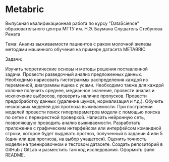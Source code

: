# Metabric
Выпускная квалификационная работа по курсу "DataScience" образовательного центра МГТУ им. Н.Э. Баумана
Слушатель Стебунова Рената

Тема: Анализ выживаемости пациентов с раком молочной железы методами машинного обучения на примере датасета METABRIC

Задачи:

Изучить теоретические основы и методы решения поставленной задачи.
Провести разведочный анализ предложенных данных. Необходимо нарисовать гистограммы распределения каждой из переменной, диаграммы ящика с усами. Необходимо также для каждой колонке получить среднее, медианное значение, провести анализ и исключение выбросов, проверить наличие пропусков.
Провести предобработку данных (удаление шумов, нормализация и т.д.).
Обучить нескольких моделей для прогноза выживаемости. При построении моделей провести поиск гиперпараметров модели с помощью поиска по сетке с перекрестной проверкой.
Написать нейронную сеть, позволяющую проводить анализ выживаемости.
Разработать приложение с графическим интерфейсом или интерфейсом командной строки, которое будет выдавать прогноз, полученный в задании 4 или 5 (один или два прогноза, на выбор учащегося).
Оценить точность модели на тренировочном и тестовом датасете.
Создать репозиторий в GitHub / GitLab и разместить там код исследования. Оформить файл README.
